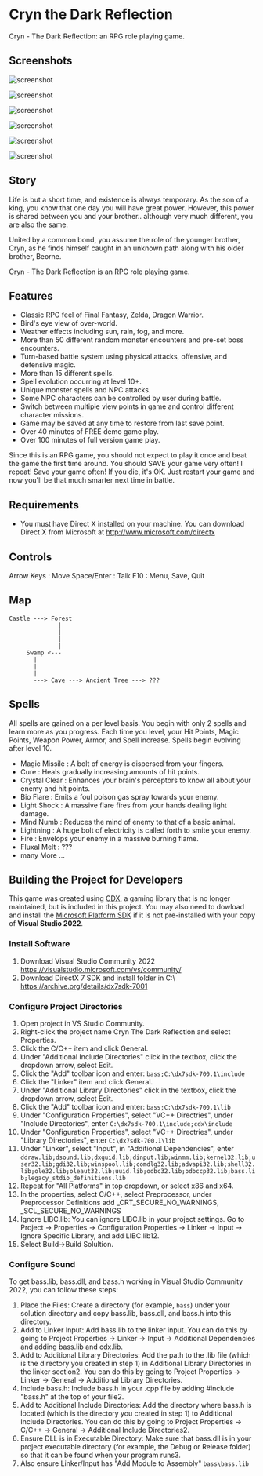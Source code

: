 Cryn the Dark Reflection
========================

Cryn - The Dark Reflection: an RPG role playing game.

## Screenshots

![screenshot](screenshots/cap2.jpg)

![screenshot](screenshots/cap3.jpg)

![screenshot](screenshots/cap1.jpg)

![screenshot](screenshots/cap4.jpg)

![screenshot](screenshots/cap5.jpg)

![screenshot](screenshots/cap6.jpg)

## Story

Life is but a short time, and existence is always temporary.
As the son of a king, you know that one day you will have
great power. However, this power is shared between you
and your brother.. although very much different, you are also the same. 

United by a common bond, you assume the role of the younger
brother, Cryn, as he finds himself caught in an unknown
path along with his older brother, Beorne.

Cryn - The Dark Reflection is an RPG role playing game.

## Features

- Classic RPG feel of Final Fantasy, Zelda, Dragon Warrior.
- Bird's eye view of over-world.
- Weather effects including sun, rain, fog, and more. 
- More than 50 different random monster encounters and pre-set boss encounters.
- Turn-based battle system using physical attacks, offensive, and defensive magic.
- More than 15 different spells.
- Spell evolution occurring at level 10+.
- Unique monster spells and NPC attacks.
- Some NPC characters can be controlled by user during battle.
- Switch between multiple view points in game and control different character missions. 
- Game may be saved at any time to restore from last save point.
- Over 40 minutes of FREE demo game play.
- Over 100 minutes of full version game play.  

Since this is an RPG game, you should not expect to play it once and
beat the game the first time around. You should SAVE your game very often!
I repeat! Save your game often! If you die, it's OK. Just restart your game
and now you'll be that much smarter next time in battle.


## Requirements

- You must have Direct X installed on your machine. You can download Direct X from Microsoft at http://www.microsoft.com/directx


## Controls

Arrow Keys  : Move
Space/Enter : Talk
F10         : Menu, Save, Quit

## Map

```
Castle ---> Forest
              |
              |
              |
              |
     Swamp <---
       |
       |
       |
       ---> Cave ---> Ancient Tree ---> ???
```

## Spells

All spells are gained on a per level basis. You begin with only 2 spells and
learn more as you progress. Each time you level, your Hit Points, Magic Points,
Weapon Power, Armor, and Spell increase. Spells begin evolving after level 10.

- Magic Missile : A bolt of energy is dispersed from your fingers.
- Cure          : Heals gradually increasing amounts of hit points.
- Crystal Clear : Enhances your brain's perceptors to know all about your enemy and hit points.
- Bio Flare     : Emits a foul poison gas spray towards your enemy.
- Light Shock   : A massive flare fires from your hands dealing light damage.
- Mind Numb     : Reduces the mind of enemy to that of a basic animal.
- Lightning     : A huge bolt of electricity is called forth to smite your enemy.
- Fire          : Envelops your enemy in a massive burning flame.
- Fluxal Melt   : ???
- many More ...

## Building the Project for Developers

This game was created using [CDX](https://sourceforge.net/projects/cdx/), a gaming library that is no longer maintained, but is included in this project. You may also need to dowload and install the [Microsoft Platform SDK](https://developer.microsoft.com/en-us/windows/downloads/sdk-archive/) if it is not pre-installed with your copy of **Visual Studio 2022**.

### Install Software

1. Download Visual Studio Community 2022 https://visualstudio.microsoft.com/vs/community/
2. Download DirectX 7 SDK and install folder in C:\ https://archive.org/details/dx7sdk-7001

### Configure Project Directories

1. Open project in VS Studio Community.
2. Right-click the project name Cryn The Dark Reflection and select Properties.
3. Click the C/C++ item and click General.
4. Under "Additional Include Directories" click in the textbox, click the dropdown arrow, select Edit.
5. Click the "Add" toolbar icon and enter: `bass;C:\dx7sdk-700.1\include`
6. Click the "Linker" item and click General.
7. Under "Additional Library Directories" click in the textbox, click the dropdown arrow, select Edit.
8. Click the "Add" toolbar icon and enter: `bass;C:\dx7sdk-700.1\lib`
9. Under "Configuration Properties", select "VC++ Directries", under "Include Directories", enter `C:\dx7sdk-700.1\include;cdx\include`
10. Under "Configuration Properties", select "VC++ Directries", under "Library Directories", enter `C:\dx7sdk-700.1\lib`
11. Under "Linker", select "Input", in "Additional Dependencies", enter `ddraw.lib;dsound.lib;dxguid.lib;dinput.lib;winmm.lib;kernel32.lib;user32.lib;gdi32.lib;winspool.lib;comdlg32.lib;advapi32.lib;shell32.lib;ole32.lib;oleaut32.lib;uuid.lib;odbc32.lib;odbccp32.lib;bass.lib;legacy_stdio_definitions.lib`
12. Repeat for "All Platforms" in top dropdown, or select x86 and x64.
13. In the properties, select C/C++, select Preprocessor, under Preprocessor Definitions add _CRT_SECURE_NO_WARNINGS, _SCL_SECURE_NO_WARNINGS
14. Ignore LIBC.lib: You can ignore LIBC.lib in your project settings. Go to Project -> Properties -> Configuration Properties -> Linker -> Input -> Ignore Specific Library, and add LIBC.lib12.
15. Select Build->Build Solultion.

### Configure Sound

To get bass.lib, bass.dll, and bass.h working in Visual Studio Community 2022, you can follow these steps:

1. Place the Files: Create a directory (for example, `bass`) under your solution directory and copy bass.lib, bass.dll, and bass.h into this directory.
2. Add to Linker Input: Add bass.lib to the linker input. You can do this by going to Project Properties -> Linker -> Input -> Additional Dependencies and adding bass.lib and cdx.lib.
3. Add to Additional Library Directories: Add the path to the .lib file (which is the directory you created in step 1) in Additional Library Directories in the linker section2. You can do this by going to Project Properties -> Linker -> General -> Additional Library Directories.
4. Include bass.h: Include bass.h in your .cpp file by adding #include "bass.h" at the top of your file2.
5. Add to Additional Include Directories: Add the directory where bass.h is located (which is the directory you created in step 1) to Additional Include Directories. You can do this by going to Project Properties -> C/C++ -> General -> Additional Include Directories2.
6. Ensure DLL is in Executable Directory: Make sure that bass.dll is in your project executable directory (for example, the Debug or Release folder) so that it can be found when your program runs3.
7. Also ensure Linker/Input has "Add Module to Assembly" `bass\bass.lib`
